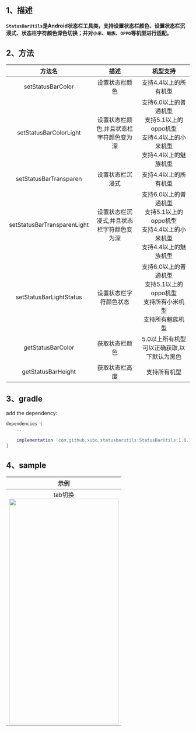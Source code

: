 ## 1、描述
**`StatusBarUtils`是Android状态栏工具类，支持设置状态栏颜色、设置状态栏沉浸式、状态栏字符颜色深色切换；并对`小米`、`魅族`、`OPPO`等机型进行适配。**

## 2、方法
|方法名|描述|机型支持
|:---:|:---:|:---:|
| setStatusBarColor | 设置状态栏颜色|支持4.4以上的所有机型
| setStatusBarColorLight |  设置状态栏颜色,并且状态栏字符颜色变为深|支持6.0以上的普通机型<br>支持5.1以上的oppo机型<br>支持4.4以上的小米机型<br>支持4.4以上的魅族机型
| setStatusBarTransparen |  设置状态栏沉浸式|支持4.4以上的所有机型
| setStatusBarTransparenLight |  设置状态栏沉浸式,并且状态栏字符颜色变为深|支持6.0以上的普通机型<br>支持5.1以上的oppo机型<br>支持4.4以上的小米机型<br>支持4.4以上的魅族机型
| setStatusBarLightStatus |  设置状态栏字符颜色状态|支持6.0以上的普通机型<br>支持5.1以上的oppo机型<br>支持所有小米机型<br>支持所有魅族机型
| getStatusBarColor |  获取状态栏颜色|5.0以上所有机型可以正确获取,以下默认为黑色
| getStatusBarHeight | 获取状态栏高度|支持所有机型

## 3、gradle
add the dependency:
```gradle
dependencies {
    ...
    
    implementation 'com.github.xubo.statusbarutils:StatusBarUtils:1.0.1'
}
```

## 4、sample

|示例|
|:---:|
| tab切换<br> <img src="https://github.com/pirrip90/StatusBarUtils/blob/master/screen/screen.gif" width = "300" height = "617"/> | 










